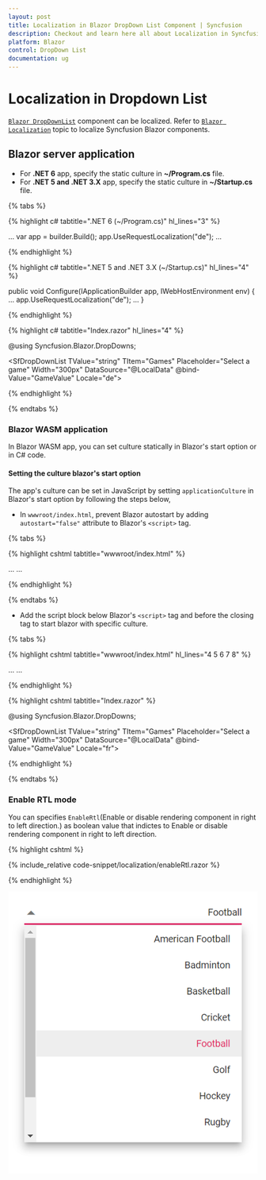 ```yaml
---
layout: post
title: Localization in Blazor DropDown List Component | Syncfusion
description: Checkout and learn here all about Localization in Syncfusion Blazor DropDown List component and more.
platform: Blazor
control: DropDown List
documentation: ug
---
```


# Localization in Dropdown List

[`Blazor DropDownList`](https://www.syncfusion.com/blazor-components/blazor-dropdown-list) component can be localized. Refer to [`Blazor Localization`](https://blazor.syncfusion.com/documentation/common/localization) topic to localize Syncfusion Blazor components.

## Blazor server application

* For **.NET 6** app, specify the static culture in **~/Program.cs** file.
* For **.NET 5 and .NET 3.X** app, specify the static culture in **~/Startup.cs** file.

{% tabs %}

{% highlight c# tabtitle=".NET 6 (~/Program.cs)" hl_lines="3" %}

...
var app = builder.Build();
app.UseRequestLocalization("de");
...

{% endhighlight %}

{% highlight c# tabtitle=".NET 5 and .NET 3.X (~/Startup.cs)" hl_lines="4" %}

public void Configure(IApplicationBuilder app, IWebHostEnvironment env)
{
    ...
    app.UseRequestLocalization("de");
    ...
}

{% endhighlight %}

{% highlight c# tabtitle="Index.razor" hl_lines="4" %}

@using Syncfusion.Blazor.DropDowns;

<SfDropDownList TValue="string" TItem="Games" Placeholder="Select a game" Width="300px" DataSource="@LocalData" @bind-Value="GameValue" Locale="de">
  <DropDownListFieldSettings Value="ID" Text="Text"></DropDownListFieldSettings>
</SfDropDownList>

{% endhighlight %}

{% endtabs %}

### Blazor WASM application

In Blazor WASM app, you can set culture statically in Blazor's start option or in C# code.

#### Setting the culture blazor's start option

The app's culture can be set in JavaScript by setting `applicationCulture` in Blazor's start option by following the steps below,

* In `wwwroot/index.html`, prevent Blazor autostart by adding `autostart="false"` attribute to Blazor's `<script>` tag.

{% tabs %}

{% highlight cshtml tabtitle="wwwroot/index.html" %}

<body>
    ...
    <script src="_framework/blazor.webassembly.js" autostart="false"></script>
    ...
</body>

{% endhighlight %}

{% endtabs %}

* Add the script block below Blazor's `<script>` tag and before the closing </body> tag to start blazor with specific culture. 

{% tabs %}

{% highlight cshtml tabtitle="wwwroot/index.html" hl_lines="4 5 6 7 8" %}

<body>
    ...
    <script src="_framework/blazor.webassembly.js" autostart="false"></script>
    <script>
        Blazor.start({
            applicationCulture: 'de'
        });
    </script>
    ...
</body>

{% endhighlight %}

{% highlight cshtml tabtitle="Index.razor"  %}

@using Syncfusion.Blazor.DropDowns;

<SfDropDownList TValue="string" TItem="Games" Placeholder="Select a game" Width="300px" DataSource="@LocalData" @bind-Value="GameValue" Locale="fr">
  <DropDownListFieldSettings Value="ID" Text="Text"></DropDownListFieldSettings>
</SfDropDownList>

{% endhighlight %}

{% endtabs %}

### Enable RTL mode

You can specifies `EnableRtl`(Enable or disable rendering component in right to left direction.) as boolean value that indictes to Enable or disable rendering component in right to left direction.

{% highlight cshtml %}

{% include_relative code-snippet/localization/enableRtl.razor %}

{% endhighlight %}

![Blazor DropDownList with clear button](./images/localization/blazor_dropdown_enableRtl.png)

